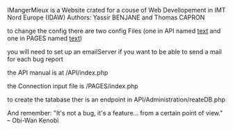 IMangerMieux is a Website crated for a couse of Web Devellopement in IMT Nord Europe (IDAW)
Authors: Yassir BENJANE and Thomas CAPRON

to change the config there are two config Files (one in API named [text](ConfigAPI.php) and one in PAGES named [text](ConfigFrontEnd.php))

you will need to set up an emailServer if you want to be able to send a mail for each bug report

the API manual is at /API/index.php

the Connection input file is /PAGES/index.php

to create the tatabase ther is an endpoint in API/Administration/reateDB.php

And remember:
"It's not a bug, it's a feature... from a certain point of view."
– Obi-Wan Kenobi